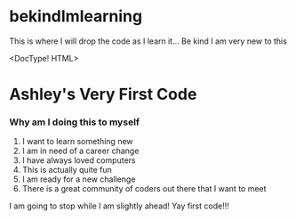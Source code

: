 # bekindImlearning
This is where I will drop the code as I learn it... Be kind I am very new to this

<DocType! HTML>
<Body>
  <DIV CLASS="Header Bar">
    <H1>Ashley's Very First Code</H1>
  </DIV>
  
  <DIV CLASS="Body">
    <H3>Why am I doing this to myself</H3>
      <OL>
        <LI>I want to learn something new</LI>
        <LI>I am in need of a career change</LI>
        <LI>I have always loved computers</LI>
        <LI>This is actually quite fun</LI>
        <LI>I am ready for a new challenge</LI>
        <LI>There is a great community of coders out there that I want to meet</LI>
      </OL>
      <P>I am going to stop while I am slightly ahead! Yay first code!!!</P>
  </DIV>
</BODY>
</HTML>
